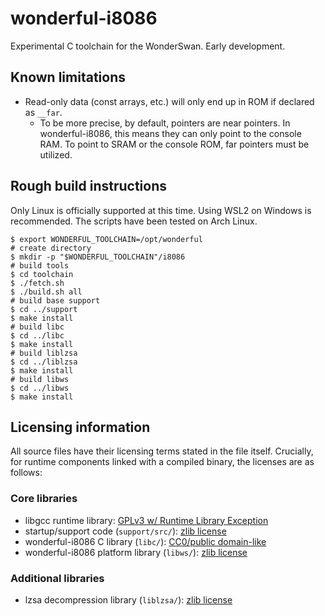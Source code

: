 # wonderful-i8086

Experimental C toolchain for the WonderSwan. Early development.

## Known limitations

* Read-only data (const arrays, etc.) will only end up in ROM if declared as `__far`.
    * To be more precise, by default, pointers are near pointers. In wonderful-i8086, this means they can only point to the console RAM. To point to SRAM or the console ROM, far pointers must be utilized.

## Rough build instructions

Only Linux is officially supported at this time. Using WSL2 on Windows is recommended. The scripts have been tested on Arch Linux.

    $ export WONDERFUL_TOOLCHAIN=/opt/wonderful
    # create directory
    $ mkdir -p "$WONDERFUL_TOOLCHAIN"/i8086
    # build tools
    $ cd toolchain
    $ ./fetch.sh
    $ ./build.sh all
    # build base support
    $ cd ../support
    $ make install
    # build libc
    $ cd ../libc
    $ make install
    # build liblzsa
    $ cd ../liblzsa
    $ make install
    # build libws
    $ cd ../libws
    $ make install

## Licensing information

All source files have their licensing terms stated in the file itself. Crucially, for runtime components linked with a compiled binary, the licenses are as follows:

### Core libraries

* libgcc runtime library: [GPLv3 w/ Runtime Library Exception](https://www.fsf.org/news/2009-01-gcc-exception)
* startup/support code (`support/src/`): [zlib license](docs/COPYING.ZLIB)
* wonderful-i8086 C library (`libc/`): [CC0/public domain-like](docs/COPYING.CC0)
* wonderful-i8086 platform library (`libws/`): [zlib license](docs/COPYING.ZLIB)

### Additional libraries

* lzsa decompression library (`liblzsa/`): [zlib license](liblzsa/README.md)
